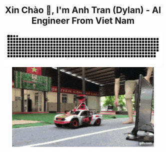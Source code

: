 <h1 align="center">Xin Chào 👋, I'm Anh Tran (Dylan) - AI Engineer From Viet Nam </h1>

<div align="center"><img src ="static/github-contribution-grid-snake.svg" alt="Snake.svg"/></div>

<div align="center"><img src="static/demo.gif" alt="CSD"  width="90%" /></div>
